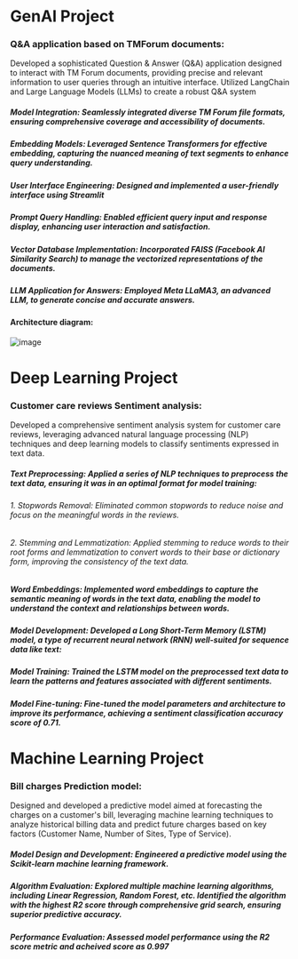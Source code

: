 # GenAI Project
### **Q&A application based on TMForum documents:**
Developed a sophisticated Question & Answer (Q&A) application designed to interact with TM Forum documents, providing precise and relevant information to user queries through an intuitive interface. Utilized LangChain and Large Language Models (LLMs) to create a robust Q&A system
##### __Model Integration__: Seamlessly integrated diverse TM Forum file formats, ensuring comprehensive coverage and accessibility of documents.
##### **Embedding Models**: Leveraged Sentence Transformers for effective embedding, capturing the nuanced meaning of text segments to enhance query understanding.
##### **User Interface Engineering**: Designed and implemented a user-friendly interface using Streamlit
##### **Prompt Query Handling**: Enabled efficient query input and response display, enhancing user interaction and satisfaction.
##### **Vector Database Implementation**: Incorporated FAISS (Facebook AI Similarity Search) to manage the vectorized representations of the documents.
##### **LLM Application for Answers**: Employed Meta LLaMA3, an advanced LLM, to generate concise and accurate answers.

#### Architecture diagram: 
![image](https://github.com/user-attachments/assets/8998652e-f9bf-46dd-b321-5bd8a7496f3b)


# Deep Learning Project
### Customer care reviews Sentiment analysis:
Developed a comprehensive sentiment analysis system for customer care reviews, leveraging advanced natural language processing (NLP) techniques and deep learning models to classify sentiments expressed in text data.
##### **Text Preprocessing**: Applied a series of NLP techniques to preprocess the text data, ensuring it was in an optimal format for model training:
######       1. Stopwords Removal: Eliminated common stopwords to reduce noise and focus on the meaningful words in the reviews.
######       2. Stemming and Lemmatization: Applied stemming to reduce words to their root forms and lemmatization to convert words to their base or dictionary form, improving the consistency of the text data.
##### **Word Embeddings**: Implemented word embeddings to capture the semantic meaning of words in the text data, enabling the model to understand the context and relationships between words.
##### **Model Development**: Developed a Long Short-Term Memory (LSTM) model, a type of recurrent neural network (RNN) well-suited for sequence data like text:
##### **Model Training**: Trained the LSTM model on the preprocessed text data to learn the patterns and features associated with different sentiments.
##### **Model Fine-tuning**: Fine-tuned the model parameters and architecture to improve its performance, achieving a sentiment classification accuracy score of 0.71.


# Machine Learning Project
### Bill charges Prediction model:
Designed and developed a predictive model aimed at forecasting the charges on a customer's bill, leveraging machine learning techniques to analyze historical billing data and predict future charges based on key factors (Customer Name, Number of Sites, Type of Service).
##### **Model Design and Development**: Engineered a predictive model using the Scikit-learn machine learning framework.
##### **Algorithm Evaluation**: Explored multiple machine learning algorithms, including Linear Regression, Random Forest, etc. Identified the algorithm with the highest R2 score through comprehensive grid search, ensuring superior predictive accuracy.
##### **Performance Evaluation**: Assessed model performance using the R2 score metric and acheived score as 0.997



